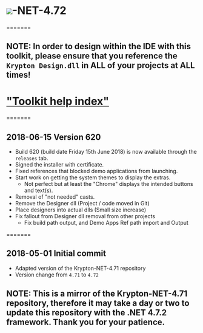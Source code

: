 # <img src="https://rawgit.com/Wagnerp/Krypton-NET-4.7/master/Help/Output/Logo.PNG">-NET-4.72

=======

## NOTE: In order to **design** within the IDE with this toolkit, please ensure that you reference the `Krypton Design.dll` in ALL of your projects at ALL times!

# ["Toolkit help index"](https://rawgit.com/Wagnerp/Krypton-NET-4.7/master/Help/Output/index.html)

=======

## 2018-06-15 Version 620
* Build 620 (build date Friday 15th June 2018) is now available through the `releases` tab.
* Signed the installer with certificate.
* Fixed references that blocked demo applications from launching.
* Start work on getting the system themes to display the extras. 
  * Not perfect but at least the "Chrome" displays the intended buttons and text(s).
* Removal of "not needed" casts.
* Remove the Designer dll (Project / code moved in Git)
* Place designers into actual dlls (Small size increase)
* Fix fallout from Designer dll removal from other projects
  * Fix build path output, and Demo Apps Ref path import and Output

=======

## 2018-05-01 Initial commit
* Adapted version of the Krypton-NET-4.71 repository
* Version change from `4.71` to `4.72`

## NOTE: This is a mirror of the Krypton-NET-4.71 repository, therefore it may take a day or two to update this repository with the .NET 4.7.2 framework. Thank you for your patience. 